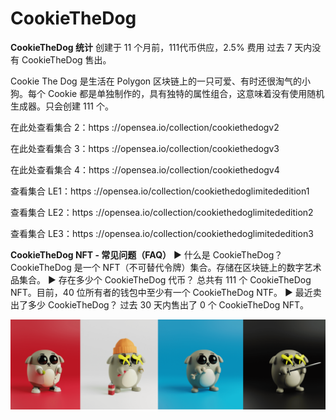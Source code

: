 # CookieTheDog

**CookieTheDog 统计**
创建于 11 个月前，111代币供应，2.5% 费用
过去 7 天内没有 CookieTheDog 售出。

Cookie The Dog 是生活在 Polygon 区块链上的一只可爱、有时还很淘气的小狗。每个 Cookie 都是单独制作的，具有独特的属性组合，这意味着没有使用随机生成器。只会创建 111 个。

在此处查看集合 2：https ://opensea.io/collection/cookiethedogv2

在此处查看集合 3：https ://opensea.io/collection/cookiethedogv3

在此处查看集合 4：https ://opensea.io/collection/cookiethedogv4

查看集合 LE1：https ://opensea.io/collection/cookiethedoglimitededition1

查看集合 LE2：https ://opensea.io/collection/cookiethedoglimitededition2

查看集合 LE3：https ://opensea.io/collection/cookiethedoglimitededition3

**CookieTheDog NFT - 常见问题（FAQ）**
▶ 什么是 CookieTheDog？
CookieTheDog 是一个 NFT（不可替代令牌）集合。存储在区块链上的数字艺术品集合。
▶ 存在多少个 CookieTheDog 代币？
总共有 111 个 CookieTheDog NFT。目前，40 位所有者的钱包中至少有一个 CookieTheDog NTF。
▶ 最近卖出了多少 CookieTheDog？
过去 30 天内售出了 0 个 CookieTheDog NFT。

![unnamed](unnamed.png)
